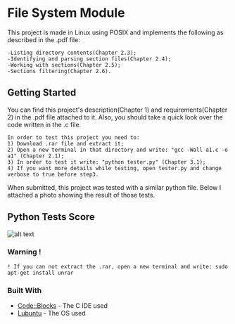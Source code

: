 # File System Module
This project is made in Linux using POSIX and implements the following as described in the .pdf file:
```
-Listing directory contents(Chapter 2.3);
-Identifying and parsing section files(Chapter 2.4);
-Working with sections(Chapter 2.5);
-Sections filtering(Chapter 2.6).
```

## Getting Started
You can find this project's description(Chapter 1) and requirements(Chapter 2) in the .pdf file attached to it. Also, you should take a quick look over the code written in the .c file.
```
In order to test this project you need to:
1) Download .rar file and extract it;
2) Open a new terminal in that directory and write: "gcc -Wall a1.c -o a1" (Chapter 2.1);
3) In order to test it write: "python tester.py" (Chapter 3.1);
4) If you want more details while testing, open tester.py and change verbose to true before step3.
```
When submitted, this project was tested with a similar python file. Below I attached a photo showing the result of those tests.

## Python Tests Score
![alt text](https://github.com/DanutGavrus/Photos/blob/master/1.%20File%20System%20Module.png)

### Warning !
```
! If you can not extract the .rar, open a new terminal and write: sudo apt-get install unrar
```

### Built With
* [Code::Blocks](http://www.codeblocks.org/) - The C IDE used
* [Lubuntu](https://lubuntu.net/) - The OS used 
